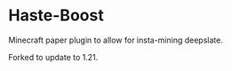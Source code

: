 # Haste-Boost
Minecraft paper plugin to allow for insta-mining deepslate.

Forked to update to 1.21.
